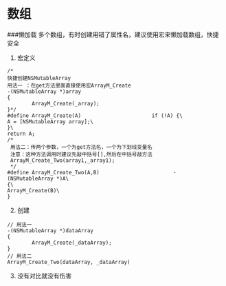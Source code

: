 # 数组
###懒加载
    多个数组，有时创建用错了属性名，建议使用宏来懒加载数组，快捷安全
    
1. 宏定义
```objc
/* 
快捷创建NSMutableArray
用法一 ：在get方法里面直接使用宏ArrayM_Create
-(NSMutableArray *)array
{
        ArrayM_Create(_array);
}*/
#define ArrayM_Create(A)                       if (!A) {\
A = [NSMutableArray array];\
}\
return A;
/*
 用法二：传两个参数，一个为get方法名，一个为下划线变量名
 注意：这种方法调用时建议先敲中括号[],然后在中括号敲方法
 ArrayM_Create_Two(array1,_array1);
 */
#define ArrayM_Create_Two(A,B)                        - (NSMutableArray *)A\
{\
ArrayM_Create(B)\
}
```
2. 创建
```objc
// 用法一
-(NSMutableArray *)dataArray
{
        ArrayM_Create(_dataArray);
}
// 用法二
ArrayM_Create_Two(dataArray, _dataArray)
```
3. 没有对比就没有伤害